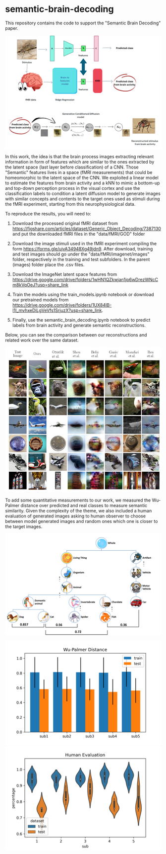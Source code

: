 # semantic-brain-decoding

This repository contains the code to support the "Semantic Brain Decoding" paper.

![Pipeline](figures/pipeline_knn.png)

In this work, the idea is that the brain process images extracting relevant information in form of features which are similar to the ones extracted by the latent space (last layer before classification) of a CNN. Those "Semantic" features lives in a space (fMRI measurements) that could be homeomorphic to the latent space of the CNN.
We exploited a linear model to estimate the features from brain activity and a kNN to mimic a bottom-up and top-down perception process in the visual cortex and use the classification labels to condition a latent diffusion model to generate images with similar concepts and contents to the target ones used as stimuli during the fMRI experiment, starting from this neurophysiological data.

To reproduce the results, you will need to:

1) Download the processed original fMRI dataset from https://figshare.com/articles/dataset/Generic_Object_Decoding/7387130 and put the downloaded fMRI files in the "data/fMRI/GOD" folder 
2) Download the image stimuli used in the fMRI experiment compiling the form https://forms.gle/ujvA34948Xg49jdn9. After download, training and test images should go under the "data/fMRI/imagenet/images" folder, respectively in the training and test subfolders. In the parent (images) folder place the .csv files.
3) Download the ImageNet latent space features from https://drive.google.com/drive/folders/1wHN1QZkwjan1jp6wDrezWNcCm8kVqOeJ?usp=share_link    
3) Train the models using the train_models.ipynb notebook or download our pretrained models from https://drive.google.com/drive/folders/1UX84IB-l1I_mvhxeDiLgVeVfs1SrjuzX?usp=share_link.

5) Finally, use the semantic_brain_decoding.ipynb notebook to predict labels from brain activity and generate semantic reconstructions.


Below, you can see the comparison between our reconstructions and related work over the same dataset.

![Comparison](figures/comparison.png)


To add some quantitative measurements to our work, we measured the Wu-Palmer distance over predicted and real classes to measure semantic similarity. Given the complexity of the theme, we also included a human evaluation of generated images asking to human observer to choose between model generated images and random ones which one is closer to the target images.



![Grafo](figures/grafo.png)

![WuPalmer](figures/wupalmer.png)
![Human Evaluation](figures/human_evaluation.png)


